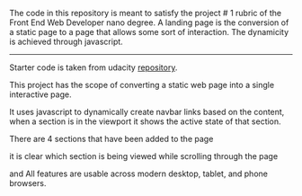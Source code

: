 The code in this repository is meant to satisfy the project # 1 rubric of the Front End Web Developer nano degree.
A landing page is the conversion of a static page to a page that allows some sort of interaction. The dynamicity is achieved through javascript.

___


Starter code is taken from udacity [repository](https://github.com/udacity/fend/tree/refresh-2019/projects/landing-page).

This project has the scope of converting a static web page into a single interactive page.

It uses javascript to dynamically create navbar links based on the content, when a section is in the viewport it shows the active state of that section.

There are 4 sections that have been added to the page

 it is clear which section is being viewed while scrolling through the page

 and All features are usable across modern desktop, tablet, and phone browsers.

